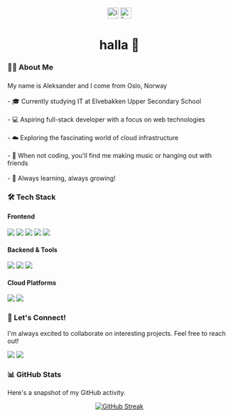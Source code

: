 
###

<div align="center">
  <a href="https://www.instagram.com/aleksanderekman/"><img src="https://img.shields.io/static/v1?message=Instagram&logo=instagram&label=&color=F77737&logoColor=white&labelColor=&style=for-the-badge" height="25" alt="instagram logo"  /></a>
  <a href="https://www.facebook.com/profile.php?id=100092579926144"><img src="https://img.shields.io/static/v1?message=Facebook&logo=facebook&label=&color=4267B2&logoColor=white&labelColor=&style=for-the-badge" height="25" alt="facebook logo"  /></a>
</div>


<h1 align="center">halla 👋</h1>

###

<h3 align="left">👩‍💻  About Me</h3>

###

<p align="left">My name is Aleksander and I come from Oslo, Norway<br>
  <br>
  - 🎓 Currently studying IT at Elvebakken Upper Secondary School
  <br><br>
  - 💻 Aspiring full-stack developer with a focus on web technologies
  <br><br>
  - ☁️ Exploring the fascinating world of cloud infrastructure
  <br><br>
  - 🎵 When not coding, you'll find me making music or hanging out with friends
  <br><br>
  - 🌱 Always learning, always growing!
</p>

<h3 align="left">🛠️ Tech Stack</h3>

<h4>Frontend</h4>
<p>
  <img src="https://img.shields.io/badge/HTML5-E34F26?style=for-the-badge&logo=html5&logoColor=white" />
  <img src="https://img.shields.io/badge/CSS3-1572B6?style=for-the-badge&logo=css3&logoColor=white" />
  <img src="https://img.shields.io/badge/JavaScript-F7DF1E?style=for-the-badge&logo=javascript&logoColor=black" />
  <img src="https://img.shields.io/badge/TypeScript-007ACC?style=for-the-badge&logo=typescript&logoColor=white" />
  <img src="https://img.shields.io/badge/Svelte-4A4A55?style=for-the-badge&logo=svelte&logoColor=FF3E00" />
</p>

<h4>Backend & Tools</h4>
<p>
  <img src="https://img.shields.io/badge/Python-3776AB?style=for-the-badge&logo=python&logoColor=white" />
  <img src="https://img.shields.io/badge/Git-F05032?style=for-the-badge&logo=git&logoColor=white" />
  <img src="https://img.shields.io/badge/Docker-2CA5E0?style=for-the-badge&logo=docker&logoColor=white" />
</p>

<h4>Cloud Platforms</h4>
<p>
  <img src="https://img.shields.io/badge/DigitalOcean-0080FF?style=for-the-badge&logo=digitalocean&logoColor=white" />
  <img src="https://img.shields.io/badge/Microsoft_Azure-0089D6?style=for-the-badge&logo=microsoft-azure&logoColor=white" />
</p>

<h3 align="left">🤝 Let's Connect!</h3>

<p>
  I'm always excited to collaborate on interesting projects. Feel free to reach out!
</p>

<p>
  <a href="mailto:mail@aleksanderekman.no"><img src="https://img.shields.io/badge/Email-D14836?style=for-the-badge&logo=gmail&logoColor=white" /></a>
  <a href="https://www.linkedin.com/in/aleksander-ekman-a4b6712ba/"><img src="https://img.shields.io/badge/LinkedIn-0077B5?style=for-the-badge&logo=linkedin&logoColor=white" /></a>
</p>



<h3 align="left">📊 GitHub Stats</h3>

<p>Here's a snapshot of my GitHub activity.</p>

<div align="center">
  <a href="https://git.io/streak-stats"><img src="https://streak-stats.demolab.com?user=aleksanderekman&theme=dark&hide_border=true" alt="GitHub Streak" /></a>
  <a href="https://github-readme-stats.vercel.app/api/top-langs/?username=aleksanderekman&theme=dark&show_icons=true&hide_border=true&layout=compact"/></a>
</div>

